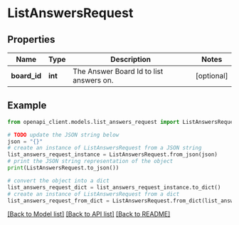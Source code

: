 # ListAnswersRequest


## Properties

Name | Type | Description | Notes
------------ | ------------- | ------------- | -------------
**board_id** | **int** | The Answer Board Id to list answers on. | [optional] 

## Example

```python
from openapi_client.models.list_answers_request import ListAnswersRequest

# TODO update the JSON string below
json = "{}"
# create an instance of ListAnswersRequest from a JSON string
list_answers_request_instance = ListAnswersRequest.from_json(json)
# print the JSON string representation of the object
print(ListAnswersRequest.to_json())

# convert the object into a dict
list_answers_request_dict = list_answers_request_instance.to_dict()
# create an instance of ListAnswersRequest from a dict
list_answers_request_from_dict = ListAnswersRequest.from_dict(list_answers_request_dict)
```
[[Back to Model list]](../README.md#documentation-for-models) [[Back to API list]](../README.md#documentation-for-api-endpoints) [[Back to README]](../README.md)


